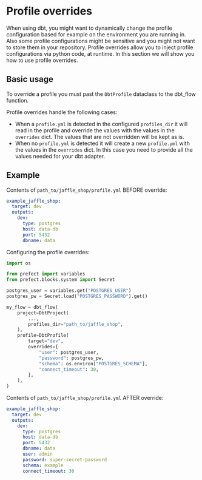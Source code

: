 # Profile overrides

When using dbt, you might want to dynamically change the profile configuration based for example on the environment you are running in. Also some profile configurations might be sensitive and you might not want to store them in your repository. Profile overrides allow you to inject profile configurations via python code, at runtime. In this section we will show you how to use profile overrides.

## Basic usage

To override a profile you must past the `DbtProfile` dataclass to the dbt_flow function.

Profile overrides handle the following cases:

 - When a `profile.yml` is detected in the configured `profiles_dir` it will read in the profile and override the values with the values in the `overrides` dict. The values that are not overridden will be kept as is.
 - When no `profile.yml` is detected it will create a new `profile.yml` with the values in the `overrides` dict. In this case you need to provide all the values needed for your dbt adapter.

## Example


Contents of `path_to/jaffle_shop/profile.yml` BEFORE override:
```yaml
example_jaffle_shop:
  target: dev
  outputs:
    dev:
      type: postgres
      host: data-db
      port: 5432
      dbname: data
```

Configuring the profile overrides:
```python
import os

from prefect import variables
from prefect.blocks.system import Secret

postgres_user = variables.get("POSTGRES_USER")
postgres_pw = Secret.load("POSTGRES_PASSWORD").get()

my_flow = dbt_flow(
    project=DbtProject(
        ...,
        profiles_dir="path_to/jaffle_shop",
    ),
    profile=DbtProfile(
        target="dev",
        overrides={
            "user": postgres_user,
            "password": postgres_pw,
            "schema": os.environ["POSTGRES_SCHEMA"],
            "connect_timeout": 30,
        },
    ),
)
```

Contents of `path_to/jaffle_shop/profile.yml` AFTER override:
```yaml
example_jaffle_shop:
  target: dev
  outputs:
    dev:
      type: postgres
      host: data-db
      port: 5432
      dbname: data
      user: admin
      password: super-secret-password
      schema: example
      connect_timeout: 30
```
